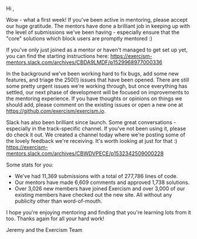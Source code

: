 Hi ,

Wow - what a first week! If you've been active in mentoring, please accept our huge gratitude. The mentors have done a brilliant job in keeping up with the level of submissions we've been having - especially ensure that the "core" solutions which block users are promptly mentored :)

If you've only just joined as a mentor or haven't managed to get set up yet, you can find the starting instructions here: https://exercism-mentors.slack.com/archives/CBDA9LMDF/p1529968977000336

In the background we've been working hard to fix bugs, add some new features, and triage the 250(!) issues that have been opened. There are still some pretty urgent issues we're working through, but once everything has settled, our next phase of development will be focused on improvements to the mentoring experience. If you have thoughts or opinions on things we should add, please comment on the existing issues or open a new one at https://github.com/exercism/exercism.io.

Slack has also been brilliant since launch. Some great conversations - especially in the track-specific channel. If you've not been using it, please do check it out. We created a channel today where we're posting some of the lovely feedback we're receiving. It's worth looking at just for that :) https://exercism-mentors.slack.com/archives/CBWDVPECE/p1532342509000228

Some stats for you:
- We've had 11,369 submissions with a total of 277,786 lines of code.
- Our mentors have made 6,609 comments and approved 1,738 solutions.
- Over 3,026 new members have joined Exercism and over 3,000 of our existing members have checked out the new site. All without any publicity other than word-of-mouth.

I hope you're enjoying mentoring and finding that you're learning lots from it too. Thanks again for all your hard work!

Jeremy and the Exercism Team

